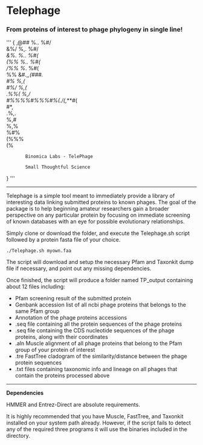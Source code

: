 # Telephage 

### From proteins of interest to phage phylogeny in single line!

'''
{
            ,@##          %..      %#/            
             &%/          %,.      %#/            
            *&%.          %..      %#(            
            (%%           %..      %#(            
            /%%           %*.      %#(            
             %%            &#.,*,(###.            
             #%                %,(                
             #%/               %,(                
            .%%(               %,/                
             #%%%%#%%%#%(./(*,**#(                
                       #*,                        
                       .%,.                       
                        %,#                       
                        %,%                       
                        %#%                       
                       (%%%                       
                        (%                                                                          
                 
           Binomica Labs - TelePhage         
              
           Small Thoughtful Science             
}
'''

---

Telephage is a simple tool meant to immediately provide a library of interesting data linking submitted proteins to known phages. 
The goal of the package is to help beginning amateur researchers gain a broader perspective on any particular protein by focusing on immediate screening of known databases with an eye for possible evolutionary relationships.

Simply clone or download the folder, and execute the Telephage.sh script followed by a protein fasta file of your choice. 

`./Telephage.sh myown.faa`

The script will download and setup the necessary Pfam and Taxonkit dump file if necessary, and point out any missing dependencies. 

Once finished, the script will produce a folder named TP_output containing about 12 files including:

- Pfam screening result of the submitted protein
- Genbank accession list of all ncbi phage proteins that belongs to the same Pfam group
- Annotation of the phage proteins accessions
- .seq file containing all the protein sequences of the phage proteins
- .seq file containing the CDS nucleotide sequences of the phage proteins, along with their coordinates 
- .aln Muscle alignment of all phage proteins that belong to the Pfam group of your protein of interest
- .tre FastTree cladogram of the similarity/distance between the phage protein sequences 
- .txt files containing taxonomic info and lineage on all phages that contain the proteins processed above

---

**Dependencies**

HMMER and Entrez-Direct are absolute requirements. 

It is highly recommended that you have Muscle, FastTree, and Taxonkit installed on your system path already. 
However, if the script fails to detect any of the required three programs it will use the binaries included in the directory. 





